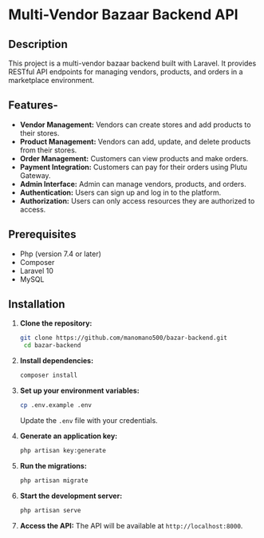 # Multi-Vendor Bazaar Backend API


## Description

This project is a multi-vendor bazaar backend built with Laravel. It provides RESTful API endpoints for managing vendors, products, and orders in a marketplace environment.

## Features-

- **Vendor Management:** Vendors can create stores and add products to their stores.
- **Product Management:** Vendors can add, update, and delete products from their stores.
- **Order Management:** Customers can view products and make orders.
- **Payment Integration:** Customers can pay for their orders using Plutu Gateway.
- **Admin Interface:** Admin can manage vendors, products, and orders.
- **Authentication:** Users can sign up and log in to the platform.
- **Authorization:** Users can only access resources they are authorized to access.

## Prerequisites

- Php (version 7.4 or later)
- Composer
- Laravel 10
- MySQL


## Installation

1. **Clone the repository:**
   ```bash
   git clone https://github.com/manomano500/bazar-backend.git
    cd bazar-backend
    ```
2. **Install dependencies:** 
    ```bash
    composer install
    ```
   
3. **Set up your environment variables:** 
    ```bash
    cp .env.example .env
    ```
    Update the `.env` file with your credentials.
4. **Generate an application key:** 
    ```bash
    php artisan key:generate
    ```
5. **Run the migrations:** 
    ```bash
    php artisan migrate
    ```
6. **Start the development server:** 
    ```bash
    php artisan serve
    ```
7. **Access the API:** 
    The API will be available at `http://localhost:8000`.

